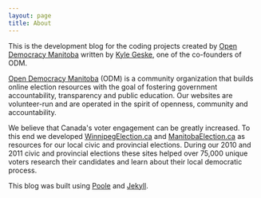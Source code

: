 ```yaml
---
layout: page
title: About
---
```


This is the development blog for the coding projects created by [Open Democracy Manitoba](http://opendemocracymanitoba.ca) written by [Kyle Geske](http://twitter.com/stungeye), one of the co-founders of ODM.

[Open Democracy Manitoba](http://opendemocracymanitoba.ca) (ODM) is a community organization that builds online election resources with the goal of fostering government accountability, transparency and public education. Our websites are volunteer-run and are operated in the spirit of openness, community and accountability.

We believe that Canada's voter engagement can be greatly increased. To this end we developed [WinnipegElection.ca](http://winnipegelection.ca) and [ManitobaElection.ca](http://manitobaelection.ca) as resources for our local civic and provincial elections. During our 2010 and 2011 civic and provincial elections these sites helped over 75,000 unique voters research their candidates and learn about their local democratic process.

This blog was built using [Poole](http://getpoole.com/) and [Jekyll](http://jekyllrb.com).
